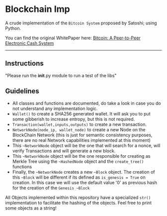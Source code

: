 # Blockchain Imp

A crude implementation of the `Bitcoin System` proposed by Satoshi; using Python.

You can find the original WhitePaper here: [Bitcoin: A Peer-to-Peer Electronic Cash System](https://bitcoin.org/bitcoin.pdf)

---

## Instructions

"Please run the __init__.py module to run a test of the libs"

## Guidelines


- All classes and functions are documented, do take a look in case you do not understand any implementation logic.
- `Wallet()` to create a SHA256 generated wallet. It will ask you to put some gibberish to increase entropy, but this is not required.
- `Transaction(wallet,inputs,outputs)` to create a new transaction. 
- `NetworkNode(node_ip, wallet_node)` to create a new Node on the BlockChain Network (this is just for semantic consistency purposes, there are no real Network capabilities implemented at this moment)
- This `~NetworkNode` object will be the one that will search for a nonce, will verify Transactions and will generate a new block.
- This `~NetworkNode` object will be the one responsible for creating as Merkle Tree using the `~HashedNode` object and the `create_tree()` functions
- Finally, the `~NetworkNode` creates a new `~Block` object. The creation of this `~Block` will be different if its defined as `is_genesis = True` on creation. In this case we will use the default value '0' as previous hash for the creation of the `Genesis ~Block`

All Objects implemented within this repository have a specialized `str()` implementation to facilitate the hashing of the objects. Feel free to print some objects as a string!